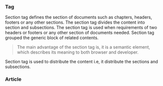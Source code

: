 ### <section> Tag

Section tag defines the section of documents such as chapters, headers, footers or any other sections. The section tag divides the content into section and subsections. The section tag is used when requirements of two headers or footers or any other section of documents needed. Section tag grouped the generic block of related contents. 

>The main advantage of the section tag is, it is a semantic element, which describes its meaning to both browser and developer.

Section tag is used to distribute the content i.e, it distribute the sections and subsections.

### Article

